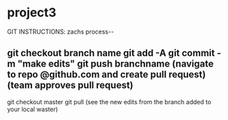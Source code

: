 # project3

GIT INSTRUCTIONS:
zachs process--

git checkout branch name
git add -A
git commit -m "make edits"
git push branchname
(navigate to repo @github.com and create pull request)
(team approves pull request)
---
git checkout master
git pull
(see the new edits from the branch added to your local waster)